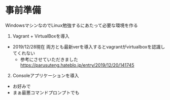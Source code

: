 # 事前準備
WindowsマシンなのでLinux勉強するにあたって必要な環境を作る

1. Vagrant + VirtualBoxを導入
  - 2019/12/28現在 両方とも最新verを導入するとvagrantがvirtualboxを認識してくれない
    - 参考にさせていただきました https://parusuteng.hateblo.jp/entry/2019/12/20/141745
2. Consoleアプリケーションを導入
  - お好みで
  - まぁ最悪コマンドプロンプトでも
